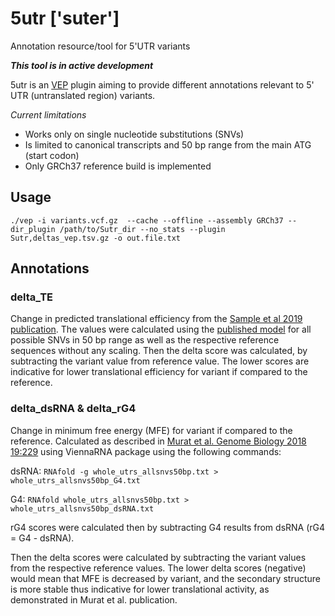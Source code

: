 # 5utr ['suter']
Annotation resource/tool for 5'UTR variants

***This tool is in active development***

5utr is an [VEP](https://useast.ensembl.org/info/docs/tools/vep/index.html) plugin aiming to provide different annotations relevant to 5' UTR (untranslated region) variants.

*Current limitations*
- Works only on single nucleotide substitutions (SNVs)
- Is limited to canonical transcripts and 50 bp range from the main ATG (start codon)
- Only GRCh37 reference build is implemented

## Usage

`./vep -i variants.vcf.gz  --cache --offline --assembly GRCh37 --dir_plugin /path/to/Sutr_dir --no_stats --plugin Sutr,deltas_vep.tsv.gz -o out.file.txt`

## Annotations

### delta_TE

Change in predicted translational efficiency from the [Sample et al 2019 publication](https://doi.org/10.1101/310375). The values were calculated using the [published model](https://github.com/pjsample/human_5utr_modeling) for all possible SNVs in 50 bp range as well as the respective reference sequences without any scaling. Then the delta score was calculated, by subtracting the variant value from reference value. The lower scores are indicative for lower translational efficiency for variant if compared to the reference.

### delta_dsRNA & delta_rG4

Change in minimum free energy (MFE) for variant if compared to the reference. Calculated as described in [Murat et al. Genome Biology 2018 19:229](https://doi.org/10.1186/s13059-018-1602-2) using ViennaRNA package using the following commands:

dsRNA: `RNAfold -g whole_utrs_allsnvs50bp.txt > whole_utrs_allsnvs50bp_G4.txt`

G4: `RNAfold whole_utrs_allsnvs50bp.txt > whole_utrs_allsnvs50bp_dsRNA.txt`

rG4 scores were calculated then by subtracting G4 results from dsRNA (rG4 = G4 - dsRNA).

Then the delta scores were calculated by subtracting the variant values from the respective reference values. The lower delta scores (negative) would mean that MFE is decreased by variant, and the secondary structure is more stable thus indicative for lower translational activity, as demonstrated in Murat et al. publication. 
